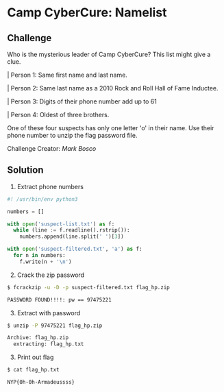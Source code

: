 # Camp CyberCure: Namelist

## Challenge

Who is the mysterious leader of Camp CyberCure? This list might give a clue.

| Person 1: Same first name and last name.

| Person 2: Same last name as a 2010 Rock and Roll Hall of Fame Inductee.

| Person 3: Digits of their phone number add up to 61

| Person 4: Oldest of three brothers.

One of these four suspects has only one letter 'o' in their name. Use their phone number to unzip the flag password file.

Challenge Creator: *Mark Bosco*

## Solution

1. Extract phone numbers

```py
#! /usr/bin/env python3

numbers = []

with open('suspect-list.txt') as f:
  while (line := f.readline().rstrip()):
    numbers.append(line.split(' ')[3])

with open('suspect-filtered.txt', 'a') as f:
  for n in numbers:
    f.write(n + '\n')
```

2. Crack the zip password

```bash
$ fcrackzip -u -D -p suspect-filtered.txt flag_hp.zip

PASSWORD FOUND!!!!: pw == 97475221
```

3. Extract with password

```bash
$ unzip -P 97475221 flag_hp.zip

Archive: flag_hp.zip
  extracting: flag_hp.txt
```

3. Print out flag

```bash
$ cat flag_hp.txt

NYP{0h-0h-Armadeussss}
```
